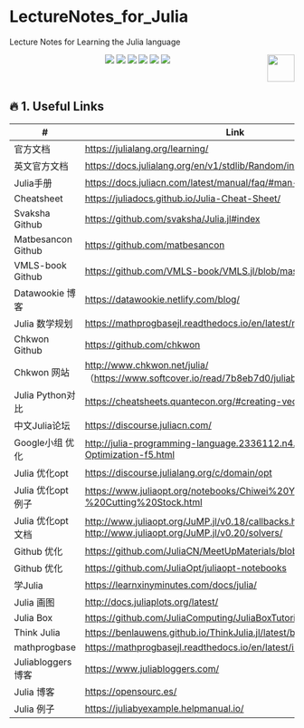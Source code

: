 # LectureNotes_for_Julia
Lecture Notes for Learning the Julia language

<p align="center">
    <a href="https://github.com/elegantcoin/LectureNotes_for_Julia"><img src="https://img.shields.io/badge/status-updating-brightgreen.svg"></a>
    <a href="https://github.com/python/cpython"><img src="https://img.shields.io/badge/Python-3.7-FF1493.svg"></a>
    <a href="https://github.com/elegantcoin/LectureNotes_for_Julia"><img src="https://img.shields.io/badge/platform-Windows%7CLinux%7CmacOS-660066.svg"></a>
    <a href="https://opensource.org/licenses/mit-license.php"><img src="https://badges.frapsoft.com/os/mit/mit.svg"></a>
    <a href="https://github.com/elegantcoin/LectureNotes_for_Julia/stargazers"><img src="https://img.shields.io/github/stars/elegantcoin/LectureNotes_for_Julia.svg?logo=github"></a>
    <a href="https://github.com/elegantcoin/LectureNotes_for_Julia/network/members"><img src="https://img.shields.io/github/forks/elegantcoin/LectureNotes_for_Julia.svg?color=blue&logo=github"></a>
    <a href="https://www.python.org/"><img src="https://upload.wikimedia.org/wikipedia/commons/c/c3/Python-logo-notext.svg" align="right" height="48" width="48" ></a>
</p>
<br />

## :fire: 1. Useful Links
#|Link|
------|------
官方文档|	https://julialang.org/learning/
英文官方文档|	https://docs.julialang.org/en/v1/stdlib/Random/index.html 
Julia手册|	https://docs.juliacn.com/latest/manual/faq/#man-scripting-1
Cheatsheet|	https://juliadocs.github.io/Julia-Cheat-Sheet/
Svaksha Github|	https://github.com/svaksha/Julia.jl#index
Matbesancon Github|	https://github.com/matbesancon 
VMLS-book Github|	https://github.com/VMLS-book/VMLS.jl/blob/master/src/iris_data.jl
Datawookie 博客|	https://datawookie.netlify.com/blog/
Julia 数学规划|	https://mathprogbasejl.readthedocs.io/en/latest/mixintprog.html
Chkwon Github|	https://github.com/chkwon
Chkwon 网站|	http://www.chkwon.net/julia/   （https://www.softcover.io/read/7b8eb7d0/juliabook）
Julia Python对比	|https://cheatsheets.quantecon.org/#creating-vectors
中文Julia论坛|	https://discourse.juliacn.com/
Google小组 优化|	http://julia-programming-language.2336112.n4.nabble.com/Julia-Optimization-f5.html
Julia 优化opt|	https://discourse.julialang.org/c/domain/opt
Julia 优化opt 例子|	https://www.juliaopt.org/notebooks/Chiwei%20Yan%20-%20Cutting%20Stock.html
Julia 优化opt 文档|	http://www.juliaopt.org/JuMP.jl/v0.18/callbacks.html http://www.juliaopt.org/JuMP.jl/v0.20/solvers/ 	
Github 优化|	https://github.com/JuliaCN/MeetUpMaterials/blob/master/Beijing2018
Github 优化|	https://github.com/JuliaOpt/juliaopt-notebooks
学Julia|	https://learnxinyminutes.com/docs/julia/
Julia 画图|	http://docs.juliaplots.org/latest/
Julia Box|	https://github.com/JuliaComputing/JuliaBoxTutorials 
Think Julia	|https://benlauwens.github.io/ThinkJulia.jl/latest/book.html 
mathprogbase|https://mathprogbasejl.readthedocs.io/en/latest/index.html 	
Juliabloggers 博客	|https://www.juliabloggers.com/ 
Julia 博客	|https://opensourc.es/ 
Julia 例子|	https://juliabyexample.helpmanual.io/ 
